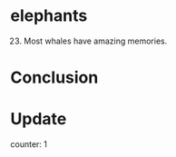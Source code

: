 # elephants

23.  Most whales have amazing memories.

# Conclusion

# Update

counter: 1
 
 
 
  
 
